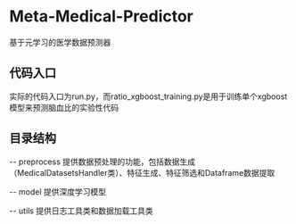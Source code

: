 # Meta-Medical-Predictor
基于元学习的医学数据预测器

## 代码入口
实际的代码入口为run.py，而ratio_xgboost_training.py是用于训练单个xgboost模型来预测脑血比的实验性代码

## 目录结构

-- preprocess 提供数据预处理的功能，包括数据生成（MedicalDatasetsHandler类）、特征生成、特征筛选和Dataframe数据提取

-- model 提供深度学习模型

-- utils 提供日志工具类和数据加载工具类